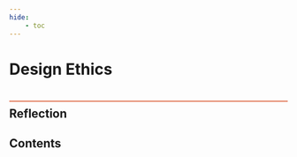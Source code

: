 ```yaml
---
hide:
    - toc
---
```


# Design Ethics
<div style="height:2px; background-color: #E17858; margin-top: 40px; margin-bottom: -20px;"></div>

## Reflection



## Contents